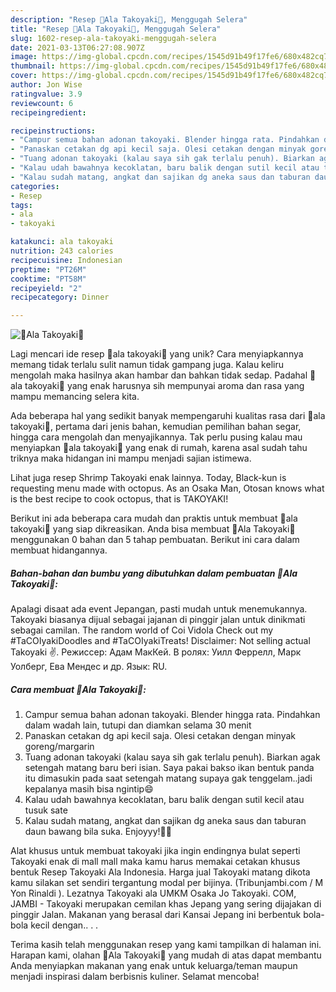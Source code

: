 ```yaml
---
description: "Resep 🍡Ala Takoyaki🍡, Menggugah Selera"
title: "Resep 🍡Ala Takoyaki🍡, Menggugah Selera"
slug: 1602-resep-ala-takoyaki-menggugah-selera
date: 2021-03-13T06:27:08.907Z
image: https://img-global.cpcdn.com/recipes/1545d91b49f17fe6/680x482cq70/🍡ala-takoyaki🍡-foto-resep-utama.jpg
thumbnail: https://img-global.cpcdn.com/recipes/1545d91b49f17fe6/680x482cq70/🍡ala-takoyaki🍡-foto-resep-utama.jpg
cover: https://img-global.cpcdn.com/recipes/1545d91b49f17fe6/680x482cq70/🍡ala-takoyaki🍡-foto-resep-utama.jpg
author: Jon Wise
ratingvalue: 3.9
reviewcount: 6
recipeingredient:

recipeinstructions:
- "Campur semua bahan adonan takoyaki. Blender hingga rata. Pindahkan dalam wadah lain, tutupi dan diamkan selama 30 menit"
- "Panaskan cetakan dg api kecil saja. Olesi cetakan dengan minyak goreng/margarin"
- "Tuang adonan takoyaki (kalau saya sih gak terlalu penuh). Biarkan agak setengah matang baru beri isian. Saya pakai bakso ikan bentuk panda itu dimasukin pada saat setengah matang supaya gak tenggelam..jadi kepalanya masih bisa ngintip😄"
- "Kalau udah bawahnya kecoklatan, baru balik dengan sutil kecil atau tusuk sate"
- "Kalau sudah matang, angkat dan sajikan dg aneka saus dan taburan daun bawang bila suka. Enjoyyy!🍡😋"
categories:
- Resep
tags:
- ala
- takoyaki

katakunci: ala takoyaki 
nutrition: 243 calories
recipecuisine: Indonesian
preptime: "PT26M"
cooktime: "PT58M"
recipeyield: "2"
recipecategory: Dinner

---
```



![🍡Ala Takoyaki🍡](https://img-global.cpcdn.com/recipes/1545d91b49f17fe6/680x482cq70/🍡ala-takoyaki🍡-foto-resep-utama.jpg)

Lagi mencari ide resep 🍡ala takoyaki🍡 yang unik? Cara menyiapkannya memang tidak terlalu sulit namun tidak gampang juga. Kalau keliru mengolah maka hasilnya akan hambar dan bahkan tidak sedap. Padahal 🍡ala takoyaki🍡 yang enak harusnya sih mempunyai aroma dan rasa yang mampu memancing selera kita.

Ada beberapa hal yang sedikit banyak mempengaruhi kualitas rasa dari 🍡ala takoyaki🍡, pertama dari jenis bahan, kemudian pemilihan bahan segar, hingga cara mengolah dan menyajikannya. Tak perlu pusing kalau mau menyiapkan 🍡ala takoyaki🍡 yang enak di rumah, karena asal sudah tahu triknya maka hidangan ini mampu menjadi sajian istimewa.

Lihat juga resep Shrimp Takoyaki enak lainnya. Today, Black-kun is requesting menu made with octopus. As an Osaka Man, Otosan knows what is the best recipe to cook octopus, that is TAKOYAKI!


Berikut ini ada beberapa cara mudah dan praktis untuk membuat 🍡ala takoyaki🍡 yang siap dikreasikan. Anda bisa membuat 🍡Ala Takoyaki🍡 menggunakan 0 bahan dan 5 tahap pembuatan. Berikut ini cara dalam membuat hidangannya.

<!--inarticleads1-->

##### Bahan-bahan dan bumbu yang dibutuhkan dalam pembuatan 🍡Ala Takoyaki🍡:



Apalagi disaat ada event Jepangan, pasti mudah untuk menemukannya. Takoyaki biasanya dijual sebagai jajanan di pinggir jalan untuk dinikmati sebagai camilan. The random world of Coi Vidola Check out my #TaCOIyakiDoodles and #TaCOIyakiTreats! Disclaimer: Not selling actual Takoyaki ✌. Режиссер: Адам МакКей. В ролях: Уилл Феррелл, Марк Уолберг, Ева Мендес и др. Язык: RU. 

<!--inarticleads2-->

##### Cara membuat 🍡Ala Takoyaki🍡:

1. Campur semua bahan adonan takoyaki. Blender hingga rata. Pindahkan dalam wadah lain, tutupi dan diamkan selama 30 menit
1. Panaskan cetakan dg api kecil saja. Olesi cetakan dengan minyak goreng/margarin
1. Tuang adonan takoyaki (kalau saya sih gak terlalu penuh). Biarkan agak setengah matang baru beri isian. Saya pakai bakso ikan bentuk panda itu dimasukin pada saat setengah matang supaya gak tenggelam..jadi kepalanya masih bisa ngintip😄
1. Kalau udah bawahnya kecoklatan, baru balik dengan sutil kecil atau tusuk sate
1. Kalau sudah matang, angkat dan sajikan dg aneka saus dan taburan daun bawang bila suka. Enjoyyy!🍡😋


Alat khusus untuk membuat takoyaki jika ingin endingnya bulat seperti Takoyaki enak di mall mall maka kamu harus memakai cetakan khusus bentuk Resep Takoyaki Ala Indonesia. Harga jual Takoyaki matang dikota kamu silakan set sendiri tergantung modal per bijinya. (Tribunjambi.com / M Yon Rinaldi ). Lezatnya Takoyaki ala UMKM Osaka Jo Takoyaki. COM, JAMBI - Takoyaki merupakan cemilan khas Jepang yang sering dijajakan di pinggir Jalan. Makanan yang berasal dari Kansai Jepang ini berbentuk bola-bola kecil dengan.. . . 

Terima kasih telah menggunakan resep yang kami tampilkan di halaman ini. Harapan kami, olahan 🍡Ala Takoyaki🍡 yang mudah di atas dapat membantu Anda menyiapkan makanan yang enak untuk keluarga/teman maupun menjadi inspirasi dalam berbisnis kuliner. Selamat mencoba!

